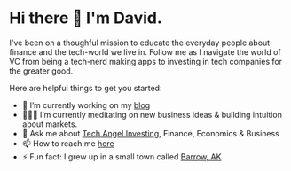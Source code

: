 # Hi there 👋 I'm David.

I've been on a thoughful mission to educate the everyday people about finance and the tech-world we live in. Follow me as I navigate the world of VC from being a tech-nerd making apps to investing in tech companies for the greater good.

Here are helpful things to get you started:

- 🔭 I’m currently working on my [blog](https://zoosjuice.github.io)
- 🧘🏻‍♂️ I’m currently meditating on new business ideas & building intuition about markets. 
- 💬 Ask me about [Tech Angel Investing](https://action.ventures), Finance, Economics & Business
- 📫 How to reach me [here](https://zoosjuice.github.io)
- ⚡ Fun fact: I grew up in a small town called [Barrow, AK](https://earth.google.com/web/@71.28504404,-156.78188622,4.87095113a,29837.11165883d,35y,0h,0t,0r/data=CkwaShJECiUweDUwYzJkODAxMWZlMDZlYzU6MHhiOWQ0ODExMjA5YzNkODUwGdvqg3aY0lFAIYLIIk08mWPAKglVdHFpYWd2aWsYAyAB)

<!--
**zoosjuice/zoosjuice** is a ✨ _special_ ✨ repository because its `README.md` (this file) appears on your GitHub profile.
-->
